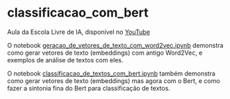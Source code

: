 # classificacao_com_bert

Aula da Escola Livre de IA, disponível no [YouTube](https://www.youtube.com/live/a-2ia1FWfkw?si=s2bkZoCPCGw8MBbG)

O notebook [geracao_de_vetores_de_texto_com_word2vec.ipynb](https://github.com/galdir/classificacao_com_bert/blob/main/geracao_de_vetores_de_texto_com_word2vec.ipynb) demonstra como gerar vetores de texto (embeddings) com antigo Word2Vec, e exemplos de análise de textos com eles.

O notebook [classificacao_de_textos_com_bert.ipynb](https://github.com/galdir/classificacao_com_bert/blob/main/classificacao_de_textos_com_bert.ipynb) também demonstra como gerar vetores de texto (embeddings) mas agora com o Bert, e como fazer a sintonia fina do Bert para classificação de textos.
